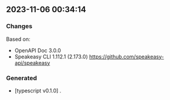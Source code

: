 

## 2023-11-06 00:34:14
### Changes
Based on:
- OpenAPI Doc 3.0.0 
- Speakeasy CLI 1.112.1 (2.173.0) https://github.com/speakeasy-api/speakeasy
### Generated
- [typescript v0.1.0] .